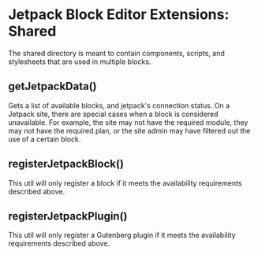 # Jetpack Block Editor Extensions: Shared

The shared directory is meant to contain components, scripts, and stylesheets that are used in multiple blocks.

## getJetpackData()

Gets a list of available blocks, and jetpack's connection status.
On a Jetpack site, there are special cases when a block is considered unavailable.
For example, the site may not have the required module, they may not have the required plan,
or the site admin may have filtered out the use of a certain block.

## registerJetpackBlock()

This util will only register a block if it meets the availability requirements described above.


## registerJetpackPlugin()

This util will only register a Gutenberg plugin if it meets the availability requirements described above.
